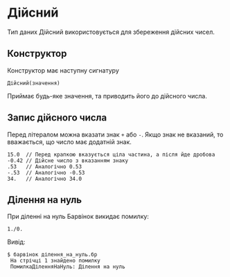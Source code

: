 # Дійсний

Тип даних Дійсний використовується для збереження дійсних чисел.

## Конструктор

Конструктор має наступну сигнатуру

``` periwinkle linenums="0"
Дійсний(значення)
```

Приймає будь-яке значення, та приводить його до дійсного числа.

## Запис дійсного числа

Перед літералом можна вказати знак `+` або `-`. Якщо знак не вказаний, то вважається, що число має додатній знак.

``` periwinkle linenums="0"
15.0  // Перед крапкою вказується ціла частина, а після йде дробова
-0.42 // Дійсне число з вказанням знаку
.53   // Аналогічно 0.53
-.53  // Аналогічно -0.53
34.   // Аналогічно 34.0
```

## Ділення на нуль

При діленні на нуль Барвінок викидає помилку:

``` periwinkle linenums="0" title="ділення_на_нуль.бр"
1./0.
```

Вивід:

``` console linenums="0"
$ барвінок ділення_на_нуль.бр
 На стрічці 1 знайдено помилку
 ПомилкаДіленняНаНуль: Ділення на нуль
```
